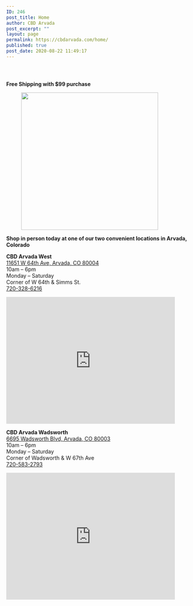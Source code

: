 ```yaml
---
ID: 246
post_title: Home
author: CBD Arvada
post_excerpt: ""
layout: page
permalink: https://cbdarvada.com/home/
published: true
post_date: 2020-08-22 11:49:17
---
```

<!-- wp:columns -->
<div class="wp-block-columns"><!-- wp:column {"width":66.66} -->
<div class="wp-block-column" style="flex-basis:66.66%"><!-- wp:image {"align":"wide","id":281,"sizeSlug":"large","className":"is-style-default"} -->
<figure class="wp-block-image alignwide size-large is-style-default"><img src="https://cbdarvada.com/wp-content/uploads/2020/08/arvadaShaman500x245.jpg" alt="" class="wp-image-281"/></figure>
<!-- /wp:image -->

<!-- wp:paragraph -->
<p></p>
<!-- /wp:paragraph --></div>
<!-- /wp:column -->

<!-- wp:column {"width":33.33} -->
<div class="wp-block-column" style="flex-basis:33.33%"><!-- wp:image {"align":"center","id":100,"sizeSlug":"large","className":"is-style-rounded"} -->
<div class="wp-block-image is-style-rounded"><figure class="aligncenter size-large"><a href="https://cbdamericanshaman.com/arvada"><img src="https://cbdarvada.com/wp-content/uploads/2020/03/hemp-authority320x320.png" alt="" class="wp-image-100"/></a></figure></div>
<!-- /wp:image -->

<!-- wp:image {"align":"center","id":255,"sizeSlug":"large"} -->
<div class="wp-block-image"><figure class="aligncenter size-large"><a href="https://cbdamericanshaman.com/arvada"><img src="https://cbdarvada.com/wp-content/uploads/2020/08/shop-online.png" alt="" class="wp-image-255"/></a></figure></div>
<!-- /wp:image -->

<!-- wp:paragraph {"align":"center"} -->
<p class="has-text-align-center"><strong>Free Shipping with $99 purchase</strong></p>
<!-- /wp:paragraph --></div>
<!-- /wp:column --></div>
<!-- /wp:columns -->

<!-- wp:group -->
<div class="wp-block-group"><div class="wp-block-group__inner-container"><!-- wp:image {"align":"center","id":258,"width":365,"height":365,"sizeSlug":"large","className":"is-style-rounded"} -->
<div class="wp-block-image is-style-rounded"><figure class="aligncenter size-large is-resized"><img src="https://cbdarvada.com/wp-content/uploads/2020/08/open-business.jpg" alt="" class="wp-image-258" width="365" height="365"/></figure></div>
<!-- /wp:image -->

<!-- wp:paragraph {"align":"center"} -->
<p class="has-text-align-center"><strong>Shop in person today at one of our two convenient locations in Arvada, Colorado</strong></p>
<!-- /wp:paragraph -->

<!-- wp:paragraph -->
<p></p>
<!-- /wp:paragraph --></div></div>
<!-- /wp:group -->

<!-- wp:columns -->
<div class="wp-block-columns"><!-- wp:column -->
<div class="wp-block-column"><!-- wp:paragraph {"align":"left"} -->
<p class="has-text-align-left"><strong>CBD Arvada West</strong><br><a href="https://g.page/arvada-american-shaman-cbd?share">11651 W 64th Ave, Arvada, CO 80004</a><br>10am – 6pm<br>Monday – Saturday<br>Corner of W 64th &amp; Simms St.<br><a href="tel: 7203286216">720-328-6216</a></p>
<!-- /wp:paragraph -->

<!-- wp:html -->
<iframe src="https://www.google.com/maps/embed?pb=!1m18!1m12!1m3!1d3064.6882320729374!2d-105.13201298525863!3d39.813984600000616!2m3!1f0!2f0!3f0!3m2!1i1024!2i768!4f13.1!3m3!1m2!1s0x876b8ffe9b2a875b%3A0xd8d932411a536fb1!2sCBD%20Arvada%20American%20Shaman%20West!5e0!3m2!1sen!2sus!4v1582487168995!5m2!1sen!2sus" width="450" height="337" frameborder="0" style="border:0;" allowfullscreen=""></iframe>
<!-- /wp:html --></div>
<!-- /wp:column -->

<!-- wp:column -->
<div class="wp-block-column"><!-- wp:paragraph -->
<p><strong>CBD Arvada Wadsworth</strong><br><a href="https://g.page/cbdarvadashaman?share">6695 Wadsworth Blvd, Arvada, CO 80003</a><br>10am – 6pm<br>Monday – Saturday<br>Corner of Wadsworth &amp; W 67th Ave<br><a href="tel: 7205832793">720-583-2793</a></p>
<!-- /wp:paragraph -->

<!-- wp:html -->
<iframe src="https://www.google.com/maps/embed?pb=!1m18!1m12!1m3!1d3064.4923684563882!2d-105.0819785443939!3d39.818377200512636!2m3!1f0!2f0!3f0!3m2!1i1024!2i768!4f13.1!3m3!1m2!1s0x876b89c573695847%3A0x167967353e6700b6!2sCBD%20Arvada%20American%20Shaman!5e0!3m2!1sen!2sus!4v1582486760915!5m2!1sen!2sus" width="450" height="337" frameborder="0" style="border:0;" allowfullscreen=""></iframe>
<!-- /wp:html --></div>
<!-- /wp:column --></div>
<!-- /wp:columns -->

<!-- wp:columns -->
<div class="wp-block-columns"><!-- wp:column -->
<div class="wp-block-column"><!-- wp:image {"id":285,"sizeSlug":"large"} -->
<figure class="wp-block-image size-large"><img src="https://cbdarvada.com/wp-content/uploads/2020/08/CBD-Relief.jpg" alt="" class="wp-image-285"/></figure>
<!-- /wp:image --></div>
<!-- /wp:column -->

<!-- wp:column -->
<div class="wp-block-column"><!-- wp:image {"id":286,"sizeSlug":"large"} -->
<figure class="wp-block-image size-large"><img src="https://cbdarvada.com/wp-content/uploads/2020/08/CBD-Wellness.jpg" alt="" class="wp-image-286"/></figure>
<!-- /wp:image --></div>
<!-- /wp:column -->

<!-- wp:column -->
<div class="wp-block-column"><!-- wp:image {"id":287,"sizeSlug":"large"} -->
<figure class="wp-block-image size-large"><img src="https://cbdarvada.com/wp-content/uploads/2020/08/CBD-Beauty.jpg" alt="" class="wp-image-287"/></figure>
<!-- /wp:image --></div>
<!-- /wp:column -->

<!-- wp:column -->
<div class="wp-block-column"><!-- wp:image {"id":288,"sizeSlug":"large"} -->
<figure class="wp-block-image size-large"><img src="https://cbdarvada.com/wp-content/uploads/2020/08/CBD-PETS.jpg" alt="" class="wp-image-288"/></figure>
<!-- /wp:image --></div>
<!-- /wp:column --></div>
<!-- /wp:columns -->
